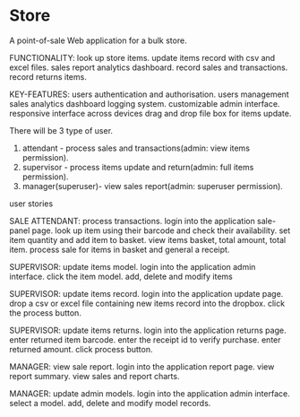 # Store
A point-of-sale Web application for a bulk store. 

FUNCTIONALITY:
look up store items.
update items record with csv and excel files.
sales report analytics dashboard.
record sales and transactions.
record returns items.


KEY-FEATURES:
users authentication and authorisation.
users management 
sales analytics dashboard
logging system.
customizable admin interface.
responsive interface across devices
drag and drop file box for items update.



There will be 3 type of user.
1. attendant - process sales and transactions(admin: view items permission).
2. supervisor - process items update and return(admin: full items permission).
3. manager(superuser)- view sales report(admin: superuser permission).




user stories

SALE ATTENDANT: process transactions.
login into the application sale-panel page.
look up item using their barcode and check their availability.
set item quantity and add item to basket.
view items basket, total amount, total item.
process sale for items in basket and general a receipt.

SUPERVISOR: update items model.
login into the application admin interface.
click the item model.
add, delete and modify items

SUPERVISOR: update items record.
login into the application update page.
drop a csv or excel file containing new items record into the dropbox.
click the process button.

SUPERVISOR: update items returns.
login into the application returns page.
enter returned item barcode.
enter the receipt id to verify purchase.
enter returned amount.
click process button.

MANAGER: view sale report.
login into the application report page.
view report summary.
view sales and report charts.

MANAGER: update admin models.
login into the application admin interface.
select a model.
add, delete and modify model records.








